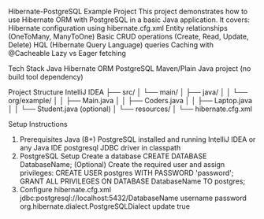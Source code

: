 Hibernate-PostgreSQL Example Project
This project demonstrates how to use Hibernate ORM with PostgreSQL in a basic Java application. It covers:
Hibernate configuration using hibernate.cfg.xml
Entity relationships (OneToMany, ManyToOne)
Basic CRUD operations (Create, Read, Update, Delete)
HQL (Hibernate Query Language) queries
Caching with @Cacheable
Lazy vs Eager fetching

Tech Stack
Java
Hibernate ORM
PostgreSQL
Maven/Plain Java project (no build tool dependency)

Project Structure
IntelliJ IDEA
├── src/
│   └── main/
│       ├── java/
│       │   └── org/example/
│       │       ├── Main.java
│       │       ├── Coders.java
│       │       ├── Laptop.java
│       │       └── Student.java (optional)
│       └── resources/
│           └── hibernate.cfg.xml

Setup Instructions
1. Prerequisites
Java (8+)
PostgreSQL installed and running
IntelliJ IDEA or any Java IDE
postgresql JDBC driver in classpath
2. PostgreSQL Setup
Create a database
CREATE DATABASE DatabaseName;
(Optional) Create the required user and assign privileges:
CREATE USER postgres WITH PASSWORD 'password';
GRANT ALL PRIVILEGES ON DATABASE DatabaseName TO postgres;
3. Configure hibernate.cfg.xml
<property name="hibernate.connection.url">jdbc:postgresql://localhost:5432/DatabaseName</property>
<property name="hibernate.connection.username">username</property>
<property name="hibernate.connection.password">password</property>
<property name="hibernate.dialect">org.hibernate.dialect.PostgreSQLDialect</property>
<property name="hibernate.hbm2ddl.auto">update</property>
<property name="hibernate.show_sql">true</property>
   



   

